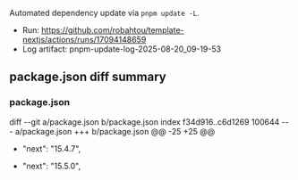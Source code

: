 Automated dependency update via `pnpm update -L`.

- Run: https://github.com/robahtou/template-nextjs/actions/runs/17094148659
- Log artifact: pnpm-update-log-2025-08-20_09-19-53

**package.json diff summary**
---
### package.json
diff --git a/package.json b/package.json
index f34d916..c6d1269 100644
--- a/package.json
+++ b/package.json
@@ -25 +25 @@
-    "next": "15.4.7",
+    "next": "15.5.0",


